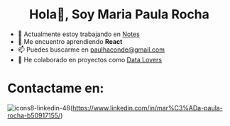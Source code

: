 <h1 align="center"> Hola👋, Soy Maria Paula Rocha</h1>


* 🔭 Actualmente estoy trabajando en [Notes](https://github.com/paulhaconde94/DEV001-notes)
* 🌱 Me encuentro aprendiendo **React**
* 📫 Puedes buscarme en paulhaconde@gmail.com
* 💞️ He colaborado en proyectos como [Data Lovers](https://github.com/paulhaconde94/DEV001-data-lovers)

# Contactame en:
![icons8-linkedin-48](https://user-images.githubusercontent.com/49293462/215901073-b3c68194-7815-4eb6-be84-769d044adfba.png)(https://www.linkedin.com/in/mar%C3%ADa-paula-rocha-b50917155/)


<!---
paulhaconde94/paulhaconde94 is a ✨ special ✨ repository because its `README.md` (this file) appears on your GitHub profile.
You can click the Preview link to take a look at your changes.
--->
